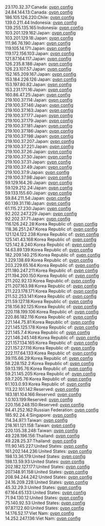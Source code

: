 23.170.32.37:Canada: [ovpn config](vpn/23_170_32_37.ovpn)  
24.84.144.13:Canada: [ovpn config](vpn/24_84_144_13.ovpn)  
186.105.126.220:Chile: [ovpn config](vpn/186_105_126_220.ovpn)  
139.0.211.44:Indonesia: [ovpn config](vpn/139_0_211_44.ovpn)  
139.255.135.165:Indonesia: [ovpn config](vpn/139_255_135_165.ovpn)  
103.201.129.162:Japan: [ovpn config](vpn/103_201_129_162.ovpn)  
103.201.129.18:Japan: [ovpn config](vpn/103_201_129_18.ovpn)  
111.96.76.190:Japan: [ovpn config](vpn/111_96_76_190.ovpn)  
119.105.14.171:Japan: [ovpn config](vpn/119_105_14_171.ovpn)  
119.172.156.103:Japan: [ovpn config](vpn/119_172_156_103.ovpn)  
121.87.164.117:Japan: [ovpn config](vpn/121_87_164_117.ovpn)  
126.235.8.188:Japan: [ovpn config](vpn/126_235_8_188.ovpn)  
126.23.107.57:Japan: [ovpn config](vpn/126_23_107_57.ovpn)  
152.165.209.167:Japan: [ovpn config](vpn/152_165_209_167.ovpn)  
153.184.226.126:Japan: [ovpn config](vpn/153_184_226_126.ovpn)  
153.197.80.82:Japan: [ovpn config](vpn/153_197_80_82.ovpn)  
153.231.171.16:Japan: [ovpn config](vpn/153_231_171_16.ovpn)  
160.86.47.25:Japan: [ovpn config](vpn/160_86_47_25.ovpn)  
219.100.37.114:Japan: [ovpn config](vpn/219_100_37_114.ovpn)  
219.100.37.146:Japan: [ovpn config](vpn/219_100_37_146.ovpn)  
219.100.37.163:Japan: [ovpn config](vpn/219_100_37_163.ovpn)  
219.100.37.177:Japan: [ovpn config](vpn/219_100_37_177.ovpn)  
219.100.37.179:Japan: [ovpn config](vpn/219_100_37_179.ovpn)  
219.100.37.181:Japan: [ovpn config](vpn/219_100_37_181.ovpn)  
219.100.37.186:Japan: [ovpn config](vpn/219_100_37_186.ovpn)  
219.100.37.198:Japan: [ovpn config](vpn/219_100_37_198.ovpn)  
219.100.37.207:Japan: [ovpn config](vpn/219_100_37_207.ovpn)  
219.100.37.221:Japan: [ovpn config](vpn/219_100_37_221.ovpn)  
219.100.37.26:Japan: [ovpn config](vpn/219_100_37_26.ovpn)  
219.100.37.30:Japan: [ovpn config](vpn/219_100_37_30.ovpn)  
219.100.37.31:Japan: [ovpn config](vpn/219_100_37_31.ovpn)  
219.100.37.49:Japan: [ovpn config](vpn/219_100_37_49.ovpn)  
219.100.37.9:Japan: [ovpn config](vpn/219_100_37_9.ovpn)  
219.100.37.98:Japan: [ovpn config](vpn/219_100_37_98.ovpn)  
59.129.164.26:Japan: [ovpn config](vpn/59_129_164_26.ovpn)  
59.129.212.24:Japan: [ovpn config](vpn/59_129_212_24.ovpn)  
59.133.155.60:Japan: [ovpn config](vpn/59_133_155_60.ovpn)  
59.84.211.54:Japan: [ovpn config](vpn/59_84_211_54.ovpn)  
60.139.31.116:Japan: [ovpn config](vpn/60_139_31_116.ovpn)  
61.115.27.230:Japan: [ovpn config](vpn/61_115_27_230.ovpn)  
92.202.247.229:Japan: [ovpn config](vpn/92_202_247_229.ovpn)  
92.202.37.71:Japan: [ovpn config](vpn/92_202_37_71.ovpn)  
116.126.242.28:Korea Republic of: [ovpn config](vpn/116_126_242_28.ovpn)  
118.36.251.247:Korea Republic of: [ovpn config](vpn/118_36_251_247.ovpn)  
121.124.122.238:Korea Republic of: [ovpn config](vpn/121_124_122_238.ovpn)  
125.141.43.168:Korea Republic of: [ovpn config](vpn/125_141_43_168.ovpn)  
125.142.8.240:Korea Republic of: [ovpn config](vpn/125_142_8_240.ovpn)  
14.63.89.139:Korea Republic of: [ovpn config](vpn/14_63_89_139.ovpn)  
182.209.140.215:Korea Republic of: [ovpn config](vpn/182_209_140_215.ovpn)  
1.229.138.69:Korea Republic of: [ovpn config](vpn/1_229_138_69.ovpn)  
203.229.65.164:Korea Republic of: [ovpn config](vpn/203_229_65_164.ovpn)  
211.180.247.211:Korea Republic of: [ovpn config](vpn/211_180_247_211.ovpn)  
211.194.200.150:Korea Republic of: [ovpn config](vpn/211_194_200_150.ovpn)  
211.202.92.13:Korea Republic of: [ovpn config](vpn/211_202_92_13.ovpn)  
211.207.163.98:Korea Republic of: [ovpn config](vpn/211_207_163_98.ovpn)  
211.223.178.171:Korea Republic of: [ovpn config](vpn/211_223_178_171.ovpn)  
211.52.253.141:Korea Republic of: [ovpn config](vpn/211_52_253_141.ovpn)  
211.59.127.18:Korea Republic of: [ovpn config](vpn/211_59_127_18.ovpn)  
218.156.92.125:Korea Republic of: [ovpn config](vpn/218_156_92_125.ovpn)  
220.118.199.106:Korea Republic of: [ovpn config](vpn/220_118_199_106.ovpn)  
220.86.182.116:Korea Republic of: [ovpn config](vpn/220_86_182_116.ovpn)  
221.144.75.81:Korea Republic of: [ovpn config](vpn/221_144_75_81.ovpn)  
221.145.125.178:Korea Republic of: [ovpn config](vpn/221_145_125_178.ovpn)  
221.145.7.4:Korea Republic of: [ovpn config](vpn/221_145_7_4.ovpn)  
221.146.245.148:Korea Republic of: [ovpn config](vpn/221_146_245_148.ovpn)  
221.157.134.165:Korea Republic of: [ovpn config](vpn/221_157_134_165.ovpn)  
221.157.27.116:Korea Republic of: [ovpn config](vpn/221_157_27_116.ovpn)  
222.117.64.133:Korea Republic of: [ovpn config](vpn/222_117_64_133.ovpn)  
39.115.66.29:Korea Republic of: [ovpn config](vpn/39_115_66_29.ovpn)  
58.228.152.2:Korea Republic of: [ovpn config](vpn/58_228_152_2.ovpn)  
59.13.195.76:Korea Republic of: [ovpn config](vpn/59_13_195_76.ovpn)  
59.21.145.205:Korea Republic of: [ovpn config](vpn/59_21_145_205.ovpn)  
59.7.205.76:Korea Republic of: [ovpn config](vpn/59_7_205_76.ovpn)  
61.103.0.93:Korea Republic of: [ovpn config](vpn/61_103_0_93.ovpn)  
113.22.101.142:Reserved: [ovpn config](vpn/113_22_101_142.ovpn)  
183.181.104.166:Reserved: [ovpn config](vpn/183_181_104_166.ovpn)  
1.0.103.199:Reserved: [ovpn config](vpn/1_0_103_199.ovpn)  
220.156.248.150:Reserved: [ovpn config](vpn/220_156_248_150.ovpn)  
94.41.252.162:Russian Federation: [ovpn config](vpn/94_41_252_162.ovpn)  
185.92.24.4:Singapore: [ovpn config](vpn/185_92_24_4.ovpn)  
114.34.97.1:Taiwan: [ovpn config](vpn/114_34_97_1.ovpn)  
218.161.121.158:Taiwan: [ovpn config](vpn/218_161_121_158.ovpn)  
220.135.38.248:Taiwan: [ovpn config](vpn/220_135_38_248.ovpn)  
49.228.196.156:Thailand: [ovpn config](vpn/49_228_196_156.ovpn)  
49.228.25.37:Thailand: [ovpn config](vpn/49_228_25_37.ovpn)  
111.90.145.227:United States: [ovpn config](vpn/111_90_145_227.ovpn)  
161.202.144.236:United States: [ovpn config](vpn/161_202_144_236.ovpn)  
198.13.36.179:United States: [ovpn config](vpn/198_13_36_179.ovpn)  
198.13.59.93:United States: [ovpn config](vpn/198_13_59_93.ovpn)  
202.182.127.177:United States: [ovpn config](vpn/202_182_127_177.ovpn)  
207.148.91.158:United States: [ovpn config](vpn/207_148_91_158.ovpn)  
208.94.244.242:United States: [ovpn config](vpn/208_94_244_242.ovpn)  
24.16.209.228:United States: [ovpn config](vpn/24_16_209_228.ovpn)  
45.32.29.3:United States: [ovpn config](vpn/45_32_29_3.ovpn)  
67.164.65.133:United States: [ovpn config](vpn/67_164_65_133.ovpn)  
71.94.130.12:United States: [ovpn config](vpn/71_94_130_12.ovpn)  
75.140.92.53:United States: [ovpn config](vpn/75_140_92_53.ovpn)  
97.87.122.60:United States: [ovpn config](vpn/97_87_122_60.ovpn)  
14.176.52.17:Viet Nam: [ovpn config](vpn/14_176_52_17.ovpn)  
14.252.247.136:Viet Nam: [ovpn config](vpn/14_252_247_136.ovpn)  
